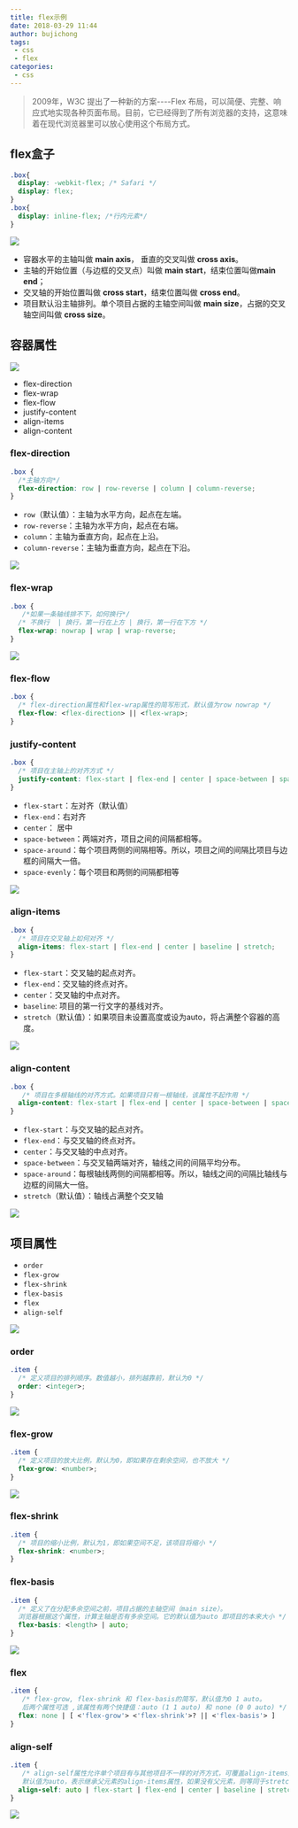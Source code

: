 ```yaml
---
title: flex示例
date: 2018-03-29 11:44
author: bujichong
tags:
 - css
 - flex
categories:
 - css
---
```


> 2009年，W3C 提出了一种新的方案----Flex 布局，可以简便、完整、响应式地实现各种页面布局。目前，它已经得到了所有浏览器的支持，这意味着在现代浏览器里可以放心使用这个布局方式。
<!-- more -->

## flex盒子

```css
.box{
  display: -webkit-flex; /* Safari */
  display: flex;
}
.box{
  display: inline-flex; /*行内元素*/
}
```
![](/blogs/flex/00-basic-terminology.svg)

- 容器水平的主轴叫做 **main axis**， 垂直的交叉叫做 **cross axis**。
- 主轴的开始位置（与边框的交叉点）叫做 **main start**，结束位置叫做**main end**；
- 交叉轴的开始位置叫做 **cross start**，结束位置叫做 **cross end**。
- 项目默认沿主轴排列。单个项目占据的主轴空间叫做 **main size**，占据的交叉轴空间叫做 **cross size**。

##  容器属性
![](/blogs/flex/01-container.svg)
- flex-direction
- flex-wrap
- flex-flow
- justify-content
- align-items
- align-content

###  flex-direction
```css
.box {
  /*主轴方向*/
  flex-direction: row | row-reverse | column | column-reverse; 
}
```
- `row`（默认值）：主轴为水平方向，起点在左端。
- `row-reverse`：主轴为水平方向，起点在右端。
- `column`：主轴为垂直方向，起点在上沿。
- `column-reverse`：主轴为垂直方向，起点在下沿。

![](/blogs/flex/flex-direction.svg)


###  flex-wrap
```css
.box {
   /*如果一条轴线排不下，如何换行*/
  /* 不换行  | 换行，第一行在上方 | 换行，第一行在下方 */
  flex-wrap: nowrap | wrap | wrap-reverse;
}
```
![](/blogs/flex/flex-wrap.svg)

### flex-flow
```css
.box {
  /* flex-direction属性和flex-wrap属性的简写形式，默认值为row nowrap */
  flex-flow: <flex-direction> || <flex-wrap>;
}
```

### justify-content
```css
.box {
  /* 项目在主轴上的对齐方式 */
  justify-content: flex-start | flex-end | center | space-between | space-around; 
}
```
- `flex-start`：左对齐（默认值）
- `flex-end`：右对齐
- `center`： 居中
- `space-between`：两端对齐，项目之间的间隔都相等。
- `space-around`：每个项目两侧的间隔相等。所以，项目之间的间隔比项目与边框的间隔大一倍。
- `space-evenly`：每个项目和两侧的间隔都相等

![](/blogs/flex/justify-content.svg)

### align-items
```css
.box {
  /* 项目在交叉轴上如何对齐 */
  align-items: flex-start | flex-end | center | baseline | stretch; 
}
```
- `flex-start`：交叉轴的起点对齐。
- `flex-end`：交叉轴的终点对齐。
- `center`：交叉轴的中点对齐。
- `baseline`: 项目的第一行文字的基线对齐。
- `stretch`（默认值）：如果项目未设置高度或设为auto，将占满整个容器的高度。

![](/blogs/flex/align-items.svg)

### align-content
```css
.box {
   /* 项目在多根轴线的对齐方式。如果项目只有一根轴线，该属性不起作用 */
  align-content: flex-start | flex-end | center | space-between | space-around | stretch;
}
```
- `flex-start`：与交叉轴的起点对齐。
- `flex-end`：与交叉轴的终点对齐。
- `center`：与交叉轴的中点对齐。
- `space-between`：与交叉轴两端对齐，轴线之间的间隔平均分布。
- `space-around`：每根轴线两侧的间隔都相等。所以，轴线之间的间隔比轴线与边框的间隔大一倍。
- `stretch`（默认值）：轴线占满整个交叉轴

![](/blogs/flex/align-content.svg)

## 项目属性
- `order`
- `flex-grow`
- `flex-shrink`
- `flex-basis`
- `flex`
- `align-self`

![](/blogs/flex/02-items.svg)

### order
```css
.item {
  /* 定义项目的排列顺序。数值越小，排列越靠前，默认为0 */
  order: <integer>; 
}
```
![](/blogs/flex/order.svg)

### flex-grow
```css
.item {
  /* 定义项目的放大比例，默认为0，即如果存在剩余空间，也不放大 */
  flex-grow: <number>; 
}
```
![](/blogs/flex/flex-grow.svg)

### flex-shrink
```css
.item {
  /* 项目的缩小比例，默认为1，即如果空间不足，该项目将缩小 */
  flex-shrink: <number>; 
}
```

### flex-basis
```css
.item {
  /* 定义了在分配多余空间之前，项目占据的主轴空间（main size）。
  浏览器根据这个属性，计算主轴是否有多余空间。它的默认值为auto 即项目的本来大小 */
  flex-basis: <length> | auto;  
}
```
![](/blogs/flex/rel-vs-abs-flex.svg)

### flex
```css
.item {
   /* flex-grow, flex-shrink 和 flex-basis的简写，默认值为0 1 auto。
   后两个属性可选 ,该属性有两个快捷值：auto (1 1 auto) 和 none (0 0 auto) */
  flex: none | [ <'flex-grow'> <'flex-shrink'>? || <'flex-basis'> ]
}
```

### align-self
```css
.item {
   /* align-self属性允许单个项目有与其他项目不一样的对齐方式，可覆盖align-items属性。
   默认值为auto，表示继承父元素的align-items属性，如果没有父元素，则等同于stretch */
  align-self: auto | flex-start | flex-end | center | baseline | stretch;
}
```
![](/blogs/flex/align-self.svg)

<!-- 顺手做了个2例子 ：
瀑布流：[猛击这里](/blogs/flex/index.html)
自适应布局：[猛击这里](/blogs/flex/layout.html) -->


